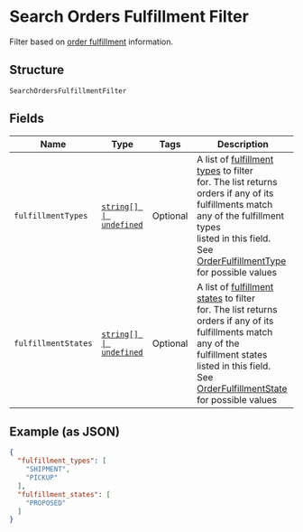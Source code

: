 
# Search Orders Fulfillment Filter

Filter based on [order fulfillment](/doc/models/order-fulfillment.md) information.

## Structure

`SearchOrdersFulfillmentFilter`

## Fields

| Name | Type | Tags | Description |
|  --- | --- | --- | --- |
| `fulfillmentTypes` | [`string[] \| undefined`](/doc/models/order-fulfillment-type.md) | Optional | A list of [fulfillment types](/doc/models/order-fulfillment-type.md) to filter<br>for. The list returns orders if any of its fulfillments match any of the fulfillment types<br>listed in this field.<br>See [OrderFulfillmentType](#type-orderfulfillmenttype) for possible values |
| `fulfillmentStates` | [`string[] \| undefined`](/doc/models/order-fulfillment-state.md) | Optional | A list of [fulfillment states](/doc/models/order-fulfillment-state.md) to filter<br>for. The list returns orders if any of its fulfillments match any of the<br>fulfillment states listed in this field.<br>See [OrderFulfillmentState](#type-orderfulfillmentstate) for possible values |

## Example (as JSON)

```json
{
  "fulfillment_types": [
    "SHIPMENT",
    "PICKUP"
  ],
  "fulfillment_states": [
    "PROPOSED"
  ]
}
```


